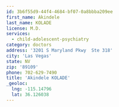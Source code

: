 ```yaml
---
id: 3b6f55d9-44f4-4684-bf07-0a8bbba209ee
first_name: Akindele
last_name: KOLADE
license: M.D.
services:
  - child-adolescent-psychiatry
category: doctors
address: '3201 S Maryland Pkwy  Ste 318'
city: 'Las Vegas'
state: NV
zip: '89109'
phone: 702-629-7490
title: 'Akindele KOLADE'
_geoloc:
  lng: -115.14796
  lat: 36.126038
---
```


